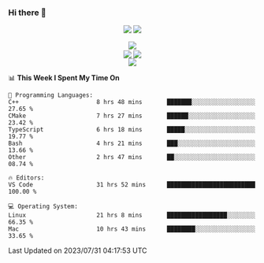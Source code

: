 ### Hi there 👋

<div align="center"> 
  <img src="http://img.shields.io/badge/Profile%20Views-297-blue" />
  <img src="http://img.shields.io/badge/Code%20Time-75%20hrs%2049%20mins-blue" />
</div>

<p/>

<div align="center">
    <img align="center" src="http://github-profile-summary-cards.vercel.app/api/cards/productive-time?username=swimingkim&theme=github&utcOffset=+9" />
</div>

<div align="center"> 
    <img align="center" src="https://github-readme-stats.vercel.app/api?username=swimingkim&show_icons=true&theme=default&count_private=true&rank_icon=github&card_width=495" />
    <img align="center" src="https://github-readme-stats.vercel.app/api/top-langs/?username=swimingkim&layout=compact&langs_count=10&card_width=495" />
</div>

<div align="center">
    <img align="center" src="http://github-profile-summary-cards.vercel.app/api/cards/profile-details?username=swimingkim&theme=github" />
</div>

<p/>

<!--START_SECTION:waka-->
📊 **This Week I Spent My Time On** 

```text
💬 Programming Languages: 
C++                      8 hrs 48 mins       ███████░░░░░░░░░░░░░░░░░░   27.65 % 
CMake                    7 hrs 27 mins       ██████░░░░░░░░░░░░░░░░░░░   23.42 % 
TypeScript               6 hrs 18 mins       █████░░░░░░░░░░░░░░░░░░░░   19.77 % 
Bash                     4 hrs 21 mins       ███░░░░░░░░░░░░░░░░░░░░░░   13.66 % 
Other                    2 hrs 47 mins       ██░░░░░░░░░░░░░░░░░░░░░░░   08.74 % 

🔥 Editors: 
VS Code                  31 hrs 52 mins      █████████████████████████   100.00 % 

💻 Operating System: 
Linux                    21 hrs 8 mins       █████████████████░░░░░░░░   66.35 % 
Mac                      10 hrs 43 mins      ████████░░░░░░░░░░░░░░░░░   33.65 % 
```


 Last Updated on 2023/07/31 04:17:53 UTC
<!--END_SECTION:waka-->

<!--
**SwimingKim/SwimingKim** is a ✨ _special_ ✨ repository because its `README.md` (this file) appears on your GitHub profile.

Here are some ideas to get you started:

- 🔭 I’m currently working on ...
- 🌱 I’m currently learning ...
- 👯 I’m looking to collaborate on ...
- 🤔 I’m looking for help with ...
- 💬 Ask me about ...
- 📫 How to reach me: ...
- 😄 Pronouns: ...
- ⚡ Fun fact: ...
-->
